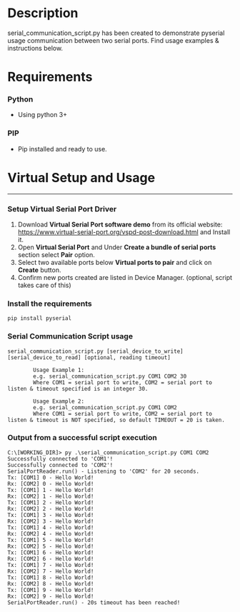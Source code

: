 # Description
serial_communication_script.py has been created to demonstrate pyserial usage communication between two serial ports. Find usage examples & instructions below. 

# Requirements
### Python
- Using python 3+

### PIP
- Pip installed and ready to use.

# Virtual Setup and Usage
****
### Setup Virtual Serial Port Driver
1. Download **Virtual Serial Port software demo** from its official website: https://www.virtual-serial-port.org/vspd-post-download.html and Install it.
2. Open **Virtual Serial Port** and Under **Create a bundle of serial ports** section select **Pair** option.
3. Select two available ports below **Virtual ports to pair** and click on **Create** button.
4. Confirm new ports created are listed in Device Manager. (optional, script takes care of this)

### Install the requirements
```Shell
pip install pyserial
```

### Serial Communication Script usage
```Shell
serial_communication_script.py [serial_device_to_write] [serial_device_to_read] [optional, reading timeout]

        Usage Example 1:
        e.g. serial_communication_script.py COM1 COM2 30
        Where COM1 = serial port to write, COM2 = serial port to listen & timeout specified is an integer 30.

        Usage Example 2:
        e.g. serial_communication_script.py COM1 COM2
        Where COM1 = serial port to write, COM2 = serial port to listen & timeout is NOT specified, so default TIMEOUT = 20 is taken.
``` 

### Output from a successful script execution
```Shell
C:\[WORKING_DIR]> py .\serial_communication_script.py COM1 COM2
Successfully connected to 'COM1'!
Successfully connected to 'COM2'!
SerialPortReader.run() - Listening to 'COM2' for 20 seconds.
Tx: [COM1] 0 - Hello World!
Rx: [COM2] 0 - Hello World!
Tx: [COM1] 1 - Hello World!
Rx: [COM2] 1 - Hello World!
Tx: [COM1] 2 - Hello World!
Rx: [COM2] 2 - Hello World!
Tx: [COM1] 3 - Hello World!
Rx: [COM2] 3 - Hello World!
Tx: [COM1] 4 - Hello World!
Rx: [COM2] 4 - Hello World!
Tx: [COM1] 5 - Hello World!
Rx: [COM2] 5 - Hello World!
Tx: [COM1] 6 - Hello World!
Rx: [COM2] 6 - Hello World!
Tx: [COM1] 7 - Hello World!
Rx: [COM2] 7 - Hello World!
Tx: [COM1] 8 - Hello World!
Rx: [COM2] 8 - Hello World!
Tx: [COM1] 9 - Hello World!
Rx: [COM2] 9 - Hello World!
SerialPortReader.run() - 20s timeout has been reached!
```
